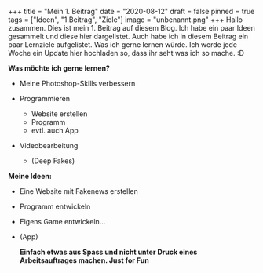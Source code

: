 +++
title = "Mein 1. Beitrag"
date = "2020-08-12"
draft = false
pinned = true
tags = ["Ideen", "1.Beitrag", "Ziele"]
image = "unbenannt.png"
+++
Hallo zusammen. Dies ist mein 1. Beitrag auf diesem Blog. Ich habe ein paar Ideen gesammelt und diese hier dargelistet. Auch habe ich in diesem Beitrag ein paar Lernziele aufgelistet. Was ich gerne lernen würde. Ich werde jede Woche ein Update hier hochladen so, dass ihr seht was ich so mache. :D

**Was möchte ich gerne lernen?**

* Meine Photoshop-Skills verbessern
* Programmieren

  * Website erstellen
  * Programm
  * evtl. auch App
* Videobearbeitung

  * (Deep Fakes)



**Meine Ideen:**

* Eine Website mit Fakenews erstellen
* Programm entwickeln
* Eigens Game entwickeln...
* (App)

  **Einfach etwas aus Spass und nicht unter Druck eines Arbeitsauftrages machen. Just for Fun**